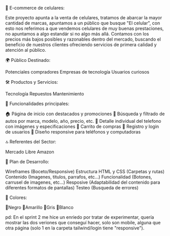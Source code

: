 📱 E-commerce de celulares:

Este proyecto apunta a la venta de celulares, tratamos de abarcar la mayor cantidad de marcas, apuntamos a un público que busque "El celular", con esto nos referimos a que vendemos celulares de muy buenas prestaciones, no apuntamos a algo estandár si no algo más allá.
Contamos con los precios más bajos posibles y razonables dentro del mercado, buscando el beneficio de nuestros clientes ofreciendo servicios de primera calidad y atención al público.

🌍 Público Destinado:

Potenciales compradores
Empresas de tecnología
Usuarios curiosos

🛠 Productos y Servicios:

Tecnología
Repuestos
Mantenimiento

📌 Funcionalidades principales:

🏠 Página de inicio con destacados y promociones
🔎 Búsqueda y filtrado de autos por marca, modelo, año, precio, etc.
📄 Detalle individual del telefono con imágenes y especificaciones
🛒 Carrito de compras
🔐 Registro y login de usuarios
📱 Diseño responsive para teléfonos y computadoras

🔝 Referentes del Sector:

Mercado Libre
Amazon

🚀 Plan de Desarrollo:

Wireframes (Boceto/Responsive)
Estructura HTML y CSS (Carpetas y rutas)
Contenido (Imagenes, titulos, parrafos, etc...)
Funcionalidad (Botones, carrusel de imagenes, etc...)
Resposive (Adaptabilidad del contenido para diferentes formatos de pantallas)
Testeo (Busqueda de errores)


🎨 Colores:

🖤Negro
💛Amarillo
🩶Gris
🤍Blanco

pd: En el sprint 2 me hice un enriedo por tratar de experimentar, quería mostrar las dos veriones que conseguí hacer, solo son mobile, alguna que otra página (solo 1 en la carpeta tailwind/login tiene "responsive").